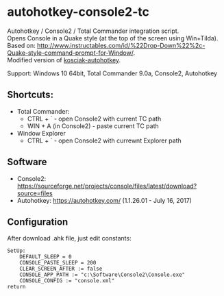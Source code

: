 # autohotkey-console2-tc
Autohotkey / Console2 / Total Commander integration script.  
Opens Console in a Quake style (at the top of the screen using Win+Tilda).  
Based on: http://www.instructables.com/id/%22Drop-Down%22%2c-Quake-style-command-prompt-for-Window/.  
Modified version of [kosciak-autohotkey](https://code.google.com/archive/p/kosciak-autohotkey/).  

Support:
Windows 10 64bit, Total Commander 9.0a, Console2, Autohotkey

## Shortcuts:
- Total Commander:
  - CTRL + ` - open Console2 with current TC path
  - WIN + A (in Console2) - paste current TC path
- Window Explorer
  - CTRL + ` - open Console2 with currewnt Explorer path

## Software
- Console2: https://sourceforge.net/projects/console/files/latest/download?source=files
- Autohotkey: https://autohotkey.com/ (1.1.26.01 - July 16, 2017)

## Configuration
After download .ahk file, just edit constants:
```
SetUp:
	DEFAULT_SLEEP = 0
	CONSOLE_PASTE_SLEEP = 200
	CLEAR_SCREEN_AFTER := false
	CONSOLE_APP_PATH := "c:\Software\Console2\Console.exe"
	CONSOLE_CONFIG := "console.xml"
return
```
